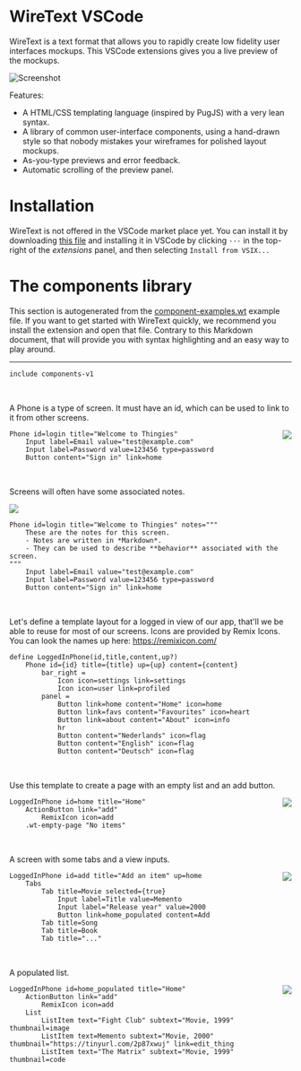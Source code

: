 
# WireText VSCode

WireText is a text format that allows you to rapidly create low fidelity user interfaces mockups. This VSCode extensions gives you a live preview of the mockups.

![Screenshot](docs/screenshot.png)

Features:

- A HTML/CSS templating language (inspired by PugJS) with a very lean syntax.
- A library of common user-interface components, using a hand-drawn style so that nobody mistakes your wireframes for polished layout mockups.
- As-you-type previews and error feedback.
- Automatic scrolling of the preview panel.

# Installation

WireText is not offered in the VSCode market place yet. You can install it by downloading [this file](./wiretext-1.1.0.vsix) and installing it in VSCode by clicking `···` in the top-right of the *extensions* panel, and then selecting `Install from VSIX...`

# The components library

This section is autogenerated from the [component-examples.wt](examples/language-tutorial.wt) example file. If you want to get started with WireText quickly, we recommend you install the extension and open that file. Contrary to this Markdown document, that will provide you with syntax highlighting and an easy way to play around.

---



```wiretext
include components-v1
```


<br clear="right">

A Phone is a type of screen. It must have an id, which can be used to link to it from other screens.

<img src="docs/2.png" align="right">

```wiretext
Phone id=login title="Welcome to Thingies"
	Input label=Email value="test@example.com"
	Input label=Password value=123456 type=password
	Button content="Sign in" link=home
```


<br clear="right">

Screens will often have some associated notes.

<img src="docs/3.png">

```wiretext
Phone id=login title="Welcome to Thingies" notes="""
	These are the notes for this screen.
	- Notes are written in *Markdown*.
	- They can be used to describe **behavior** associated with the screen.
"""
	Input label=Email value="test@example.com"
	Input label=Password value=123456 type=password
	Button content="Sign in" link=home
```


<br clear="right">

Let's define a template layout for a logged in view of our app, that'll we be able to reuse for most of our screens. Icons are provided by Remix Icons. You can look the names up here: https://remixicon.com/

```wiretext
define LoggedInPhone(id,title,content,up?)
	Phone id={id} title={title} up={up} content={content}
		bar_right =
			Icon icon=settings link=settings
			Icon icon=user link=profiled
		panel =
			Button link=home content="Home" icon=home
			Button link=favs content="Favourites" icon=heart
			Button link=about content="About" icon=info
			hr
			Button content="Nederlands" icon=flag
			Button content="English" icon=flag
			Button content="Deutsch" icon=flag
```


<br clear="right">

Use this template to create a page with an empty list and an add button.

<img src="docs/5.png" align="right">

```wiretext
LoggedInPhone id=home title="Home"
	ActionButton link="add"
		RemixIcon icon=add
	.wt-empty-page "No items"
```


<br clear="right">

A screen with some tabs and a view inputs.

<img src="docs/6.png" align="right">

```wiretext
LoggedInPhone id=add title="Add an item" up=home
	Tabs
		Tab title=Movie selected={true}
			Input label=Title value=Memento
			Input label="Release year" value=2000
			Button link=home_populated content=Add
		Tab title=Song
		Tab title=Book
		Tab title="..."
```


<br clear="right">

A populated list.

<img src="docs/7.png" align="right">

```wiretext
LoggedInPhone id=home_populated title="Home" 
	ActionButton link="add"
		RemixIcon icon=add
	List
		ListItem text="Fight Club" subtext="Movie, 1999" thumbnail=image
		ListItem text=Memento subtext="Movie, 2000" thumbnail="https://tinyurl.com/2p87xwuj" link=edit_thing
		ListItem text="The Matrix" subtext="Movie, 1999" thumbnail=code
```


<br clear="right">